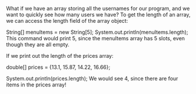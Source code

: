 What if we have an array storing all the usernames for our program, and we want to quickly see how many users we have? To get the length of an array, we can access the length field of the array object:

String[] menuItems = new String[5];
System.out.println(menuItems.length);
This command would print 5, since the menuItems array has 5 slots, even though they are all empty.

If we print out the length of the prices array:

double[] prices = {13.1, 15.87, 14.22, 16.66};

System.out.println(prices.length);
We would see 4, since there are four items in the prices array!